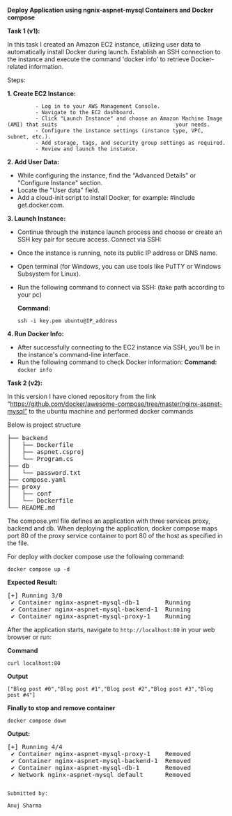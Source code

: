 
**Deploy Application using ngnix-aspnet-mysql Containers and Docker compose**


**Task 1 (v1):**

   In this task I created an Amazon EC2 instance, utilizing user data to automatically install Docker during launch. Establish an SSH connection to the instance and execute the command 'docker info' to retrieve Docker-related information.


Steps:

**1. Create EC2 Instance:**

             - Log in to your AWS Management Console. 
             - Navigate to the EC2 dashboard. 
             - Click "Launch Instance" and choose an Amazon Machine Image (AMI) that suits                   .                  your needs. 
             - Configure the instance settings (instance type, VPC, subnet, etc.). 
             - Add storage, tags, and security group settings as required. 
             - Review and launch the instance.

             
**2. Add User Data:**

 -  While configuring the instance, find the "Advanced Details" or "Configure    Instance" section. 
 - Locate the "User data" field.
 -  Add a cloud-init script to install Docker, for example: #include get.docker.com.

**3. Launch Instance:**
- Continue through the instance launch process and choose or create an SSH key pair for secure access.
Connect via SSH:
- Once the instance is running, note its public IP address or DNS name. 
- Open terminal (for Windows, you can use tools like PuTTY or Windows Subsystem for Linux).
- Run the following command to connect via SSH: (take path according to your pc)

  
    **Command:**
  
    ```ssh -i key.pem ubuntu@IP_address```
  
**4. Run Docker Info:**

- After successfully connecting to the EC2 instance via SSH, you'll be in the instance's command-line interface. 
- Run the following command to check Docker information:
  **Command:**
   ``docker info``











**Task 2 (v2):**

 In this version I have cloned repository from the link “https://github.com/docker/awesome-compose/tree/master/nginx-aspnet-mysql” to the ubuntu machine and performed docker commands





Below is project structure
<pre>
├── backend
│   ├── Dockerfile
│   ├── aspnet.csproj
│   └── Program.cs
├── db
│   └── password.txt
├── compose.yaml
├── proxy
│   ├── conf
│   └── Dockerfile
└── README.md
</pre>
The compose.yml file defines an application with three services proxy, backend and db. When deploying the application, docker compose maps port 80 of the proxy service container to port 80 of the host as specified in the file.

For deploy with docker compose use the following command:

  ``docker compose up -d``

**Expected Result:**
<pre>
[+] Running 3/0
 ✔ Container nginx-aspnet-mysql-db-1       Running                             0.0s
 ✔ Container nginx-aspnet-mysql-backend-1  Running                             0.0s
 ✔ Container nginx-aspnet-mysql-proxy-1    Running                             0.0s
</pre>

After the application starts, navigate to `http://localhost:80` in your web browser or run:

**Command**

``curl localhost:80``

**Output**

`["Blog post #0","Blog post #1","Blog post #2","Blog post #3","Blog post #4"]`

**Finally to stop and remove container**

``docker compose down``

**Output:**
<pre>
[+] Running 4/4
 ✔ Container nginx-aspnet-mysql-proxy-1    Removed                             0.0s
 ✔ Container nginx-aspnet-mysql-backend-1  Removed                             0.0s
 ✔ Container nginx-aspnet-mysql-db-1       Removed                             0.0s
 ✔ Network nginx-aspnet-mysql_default      Removed                             0.1s
</pre>

                                                                                                       Submitted by:
                                                                                                         Anuj Sharma
